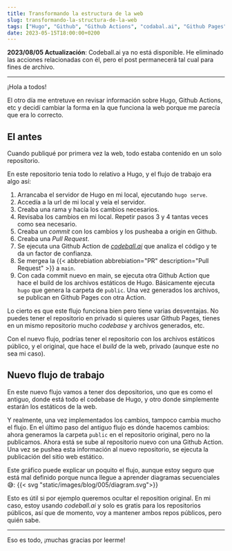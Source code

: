 ```yaml
---
title: Transformando la estructura de la web
slug: transformando-la-structura-de-la-web
tags: ["Hugo", "Github", "Github Actions", "codabal.ai", "Github Pages"]
date: 2023-05-15T18:00:00+0200
---
```


**2023/08/05 Actualización**: Codeball.ai ya no está disponible. He eliminado las acciones relacionadas con él, pero el post permanecerá tal cual para fines de archivo.

---

¡Hola a todos!

El otro día me entretuve en revisar información sobre Hugo, Github Actions, etc y decidí cambiar la forma en la que funciona la web porque me parecía que era lo correcto.

## El antes

Cuando publiqué por primera vez la web, todo estaba contenido en un solo repositorio.

En este repositorio tenia todo lo relativo a Hugo, y el flujo de trabajo era algo así:
1. Arrancaba el servidor de Hugo en mi local, ejecutando `hugo serve`.
2. Accedía a la url de mi local y veía el servidor.
3. Creaba una rama y hacía los cambios necesarios.
4. Revisaba los cambios en mi local. Repetir pasos 3 y 4 tantas veces como sea necesario.
5. Creaba un *commit* con los cambios y los pusheaba a origin en Github.
6. Creaba una *Pull Request*.
7. Se ejecuta una Github Action de [*codeball.ai*](https://codeball.ai) que analiza el código y te da un factor de confianza.
8. Se mergea la {{< abbrebiation abbrebiation="PR" description="Pull Request" >}} a `main`.
9. Con cada commit nuevo en main, se ejecuta otra Github Action que hace el build de los archivos estáticos de Hugo. Básicamente ejecuta `hugo` que genera la carpeta de `public`. Una vez generados los archivos, se publican en Github Pages con otra Action.
 
Lo cierto es que este flujo funciona bien pero tiene varias desventajas. No puedes tener el repositorio en privado si quieres usar Github Pages, tienes en un mismo repositorio mucho *codebase* y archivos generados, etc.

Con el nuevo flujo, podrías tener el repositorio con los archivos estáticos público, y el original, que hace el *build* de la web, privado (aunque este no sea mi caso).

## Nuevo flujo de trabajo

En este nuevo flujo vamos a tener dos depositorios, uno que es como el antiguo, donde está todo el codebase de Hugo, y otro donde simplemente estarán los estáticos de la web.

Y realmente, una vez implementados los cambios, tampoco cambia mucho el flujo. En el último paso del antiguo flujo es dónde hacemos cambios: ahora generamos la carpeta `public` en el repositorio original, pero no la publicamos. Ahora está se sube al repositorio nuevo con una Github Action. Una vez se pushea esta información al nuevo repositorio, se ejecuta la publicación del sitio web estático.

Este gráfico puede explicar un poquito el flujo, aunque estoy seguro que está mal definido porque nunca llegue a aprender diagramas secuenciales 😅: {{< svg "static/images/blog/005/diagram.svg">}}

Esto es útil si por ejemplo queremos ocultar el reposition original. En mi caso, estoy usando *codeball.ai* y solo es gratis para los repositorios públicos, así que de momento, voy a mantener ambos repos públicos, pero quién sabe.

---

Eso es todo, ¡muchas gracias por leerme!
